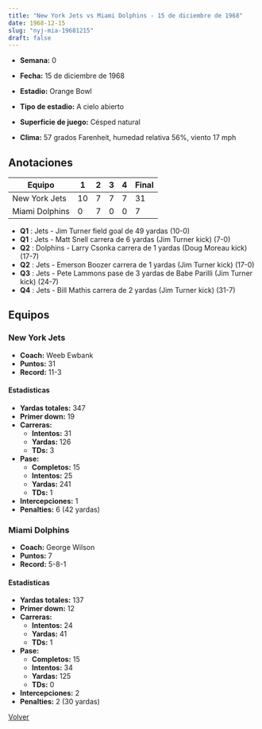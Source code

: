 ```yaml
---
title: "New York Jets vs Miami Dolphins - 15 de diciembre de 1968"
date: 1968-12-15
slug: "nyj-mia-19681215"
draft: false
---
```


* **Semana:** 0
* **Fecha:** 15 de diciembre de 1968

* **Estadio:** Orange Bowl
* **Tipo de estadio:** A cielo abierto
* **Superficie de juego:** Césped natural
* **Clima:** 57 grados Farenheit, humedad relativa 56%, viento 17 mph





## Anotaciones
| Equipo | 1 | 2 | 3 | 4 | Final |
|--------|---|---|---|---|-------|
| New York Jets  | 10 | 7 | 7 | 7  | 31 |
| Miami Dolphins  | 0 | 7 | 0 | 0  | 7 |
* **Q1** : Jets - Jim Turner field goal de 49 yardas (10-0)
* **Q1** : Jets - Matt Snell carrera de 6 yardas (Jim Turner kick) (7-0)
* **Q2** : Dolphins - Larry Csonka carrera de 1 yardas (Doug Moreau kick) (17-7)
* **Q2** : Jets - Emerson Boozer carrera de 1 yardas (Jim Turner kick) (17-0)
* **Q3** : Jets - Pete Lammons pase de 3 yardas de Babe Parilli (Jim Turner kick) (24-7)
* **Q4** : Jets - Bill Mathis carrera de 2 yardas (Jim Turner kick) (31-7)


## Equipos


### New York Jets
* **Coach:** Weeb Ewbank
* **Puntos:** 31
* **Record:** 11-3
#### Estadísticas
* **Yardas totales:** 347
* **Primer down:** 19
* **Carreras:**
  * **Intentos:** 31
  * **Yardas:** 126
  * **TDs:** 3
* **Pase:**
  * **Completos:** 15
  * **Intentos:** 25
  * **Yardas:** 241
  * **TDs:** 1
* **Intercepciones:** 1
* **Penalties:** 6 (42 yardas)

### Miami Dolphins
* **Coach:** George Wilson
* **Puntos:** 7
* **Record:** 5-8-1
#### Estadísticas
* **Yardas totales:** 137
* **Primer down:** 12
* **Carreras:**
  * **Intentos:** 24
  * **Yardas:** 41
  * **TDs:** 1
* **Pase:**
  * **Completos:** 15
  * **Intentos:** 34
  * **Yardas:** 125
  * **TDs:** 0
* **Intercepciones:** 2
* **Penalties:** 2 (30 yardas)


[Volver](/historia/1968)
